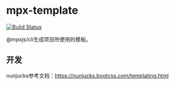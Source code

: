 # mpx-template

[![Build Status](https://travis-ci.org/mpx-ecology/mpx-template.svg?branch=master)](https://travis-ci.org/mpx-ecology/mpx-template)

@mpxjs/cli生成项目所使用的模板。

## 开发

nunjucks参考文档：https://nunjucks.bootcss.com/templating.html
